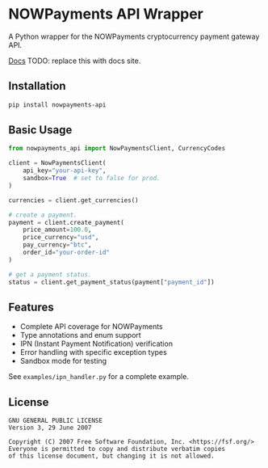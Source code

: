 # NOWPayments API Wrapper

A Python wrapper for the NOWPayments cryptocurrency payment gateway API.

[Docs](https://google.com/) TODO: replace this with docs site.

## Installation

```bash
pip install nowpayments-api
```

## Basic Usage

```python
from nowpayments_api import NowPaymentsClient, CurrencyCodes

client = NowPaymentsClient(
    api_key="your-api-key",
    sandbox=True  # set to false for prod.
)

currencies = client.get_currencies()

# create a payment.
payment = client.create_payment(
    price_amount=100.0,
    price_currency="usd",
    pay_currency="btc",
    order_id="your-order-id"
)

# get a payment status.
status = client.get_payment_status(payment["payment_id"])
```

## Features

- Complete API coverage for NOWPayments
- Type annotations and enum support
- IPN (Instant Payment Notification) verification
- Error handling with specific exception types
- Sandbox mode for testing


See `examples/ipn_handler.py` for a complete example.


## License

```
GNU GENERAL PUBLIC LICENSE
Version 3, 29 June 2007

Copyright (C) 2007 Free Software Foundation, Inc. <https://fsf.org/>
Everyone is permitted to copy and distribute verbatim copies
of this license document, but changing it is not allowed.
```